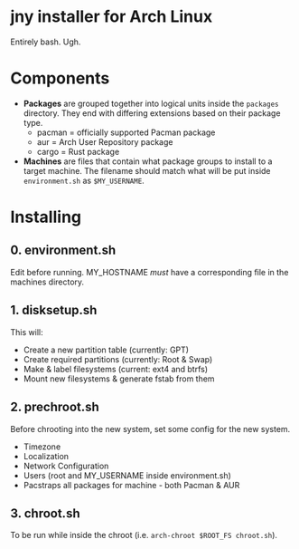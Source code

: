 # jny installer for Arch Linux

Entirely bash. Ugh.

# Components

  - **Packages** are grouped together into logical units inside the `packages` directory. They end with differing extensions based on their package type.
    - pacman = officially supported Pacman package
    - aur = Arch User Repository package
    - cargo = Rust package
  - **Machines** are files that contain what package groups to install to a target machine. The filename should match what will be put inside `environment.sh` as `$MY_USERNAME`.




# Installing

## 0. environment.sh

Edit before running. MY_HOSTNAME _must_ have a corresponding file in the machines directory.

## 1. disksetup.sh

This will:

  - Create a new partition table (currently: GPT)
  - Create required partitions (currently: Root & Swap)
  - Make & label filesystems (current: ext4 and btrfs)
  - Mount new filesystems & generate fstab from them

## 2. prechroot.sh

Before chrooting into the new system, set some config for the new system.

  - Timezone
  - Localization
  - Network Configuration
  - Users (root and MY_USERNAME inside environment.sh)
  - Pacstraps all packages for machine - both Pacman & AUR

## 3. chroot.sh

To be run while inside the chroot (i.e. `arch-chroot $ROOT_FS chroot.sh`).

